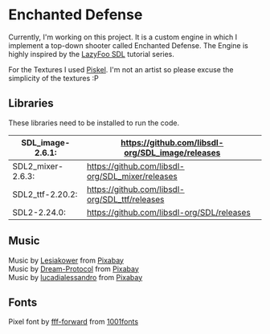 # Enchanted Defense

Currently, I'm working on this project. It is a custom engine in which I implement a top-down shooter called Enchanted Defense. The Engine is highly inspired by
the [LazyFoo SDL](https://lazyfoo.net/tutorials/SDL/index.php) tutorial series.

For the Textures I used [Piskel](https://www.piskelapp.com/p/create/sprite). I'm not an artist so please excuse the simplicity of the textures :P

## Libraries

These libraries need to be installed to run the code.

| SDL_image-2.6.1:  | https://github.com/libsdl-org/SDL_image/releases |
| ----------------- | ------------------------------------------------ |
| SDL2_mixer-2.6.3: | https://github.com/libsdl-org/SDL_mixer/releases |
| SDL2_ttf-2.20.2:  | https://github.com/libsdl-org/SDL_ttf/releases   |
| SDL2-2.24.0:      | https://github.com/libsdl-org/SDL/releases       |

## Music

Music by <a href="https://pixabay.com/de/users/lesiakower-25701529/?utm_source=link-attribution&utm_medium=referral&utm_campaign=music&utm_content=153400">Lesiakower</a> from <a href="https://pixabay.com/music//?utm_source=link-attribution&utm_medium=referral&utm_campaign=music&utm_content=153400">Pixabay</a> <br>
Music by <a href="https://pixabay.com/de/users/dream-protocol-9556087/?utm_source=link-attribution&utm_medium=referral&utm_campaign=music&utm_content=116820">Dream-Protocol</a> from <a href="https://pixabay.com/music//?utm_source=link-attribution&utm_medium=referral&utm_campaign=music&utm_content=116820">Pixabay</a> <br>
Music by <a href="https://pixabay.com/de/users/lucadialessandro-25927643/?utm_source=link-attribution&utm_medium=referral&utm_campaign=music&utm_content=146875">lucadialessandro</a> from <a href="https://pixabay.com//?utm_source=link-attribution&utm_medium=referral&utm_campaign=music&utm_content=146875">Pixabay</a> <br>

## Fonts

Pixel font by <a href="https://www.1001fonts.com/fff-forward-font.html">fff-forward</a> from <a href="https://www.1001fonts.com">1001fonts</a> <br>
